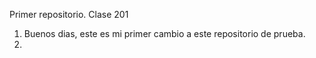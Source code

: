 Primer repositorio. Clase 201

1. Buenos dias, este es mi primer cambio a este repositorio de prueba.
2. 

